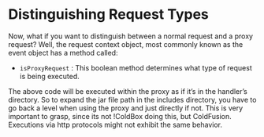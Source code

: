 # Distinguishing Request Types

Now, what if you want to distinguish between a normal request and a proxy request? Well, the request context object, most commonly known as the event object has a method called:

* `isProxyRequest` : This boolean method determines what type of request is being executed.


The above code will be executed within the proxy as if it’s in the handler’s directory. So to expand the jar file path in the includes directory, you have to go back a level when using the proxy and just directly if not. This is very important to grasp, since its not !ColdBox doing this, but ColdFusion. Executions via http protocols might not exhibit the same behavior.



